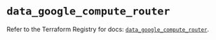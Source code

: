 # `data_google_compute_router`

Refer to the Terraform Registry for docs: [`data_google_compute_router`](https://registry.terraform.io/providers/hashicorp/google/6.29.0/docs/data-sources/compute_router).
